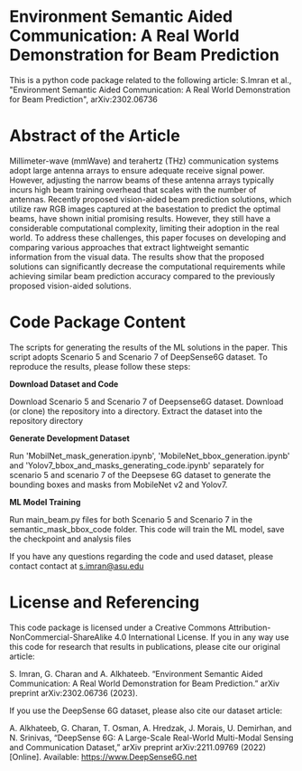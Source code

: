# Environment Semantic Aided Communication: A Real World Demonstration for Beam Prediction

This is a python code package related to the following article: S.Imran et al., "Environment Semantic Aided Communication: A Real World Demonstration for Beam Prediction", arXiv:2302.06736

# Abstract of the Article
Millimeter-wave (mmWave) and terahertz (THz) communication systems adopt large antenna arrays to ensure adequate receive signal power. However, adjusting the narrow beams of these antenna arrays typically incurs high beam training overhead that scales with the number of antennas. Recently proposed vision-aided beam prediction solutions, which utilize raw RGB images captured at the basestation to predict the optimal beams, have shown initial promising results. However, they still have a considerable computational complexity, limiting their adoption in the real world. To address these challenges, this paper focuses on developing and comparing various approaches that extract lightweight semantic information from the visual data. The results show that the proposed solutions can significantly decrease the computational requirements while achieving similar beam prediction accuracy compared to the previously proposed vision-aided solutions.

# Code Package Content

The scripts for generating the results of the ML solutions in the paper. This script adopts Scenario 5 and Scenario 7 of DeepSense6G dataset.
To reproduce the results, please follow these steps:

**Download Dataset and Code** 

Download Scenario 5 and Scenario 7 of Deepsense6G dataset.
Download (or clone) the repository into a directory.
Extract the dataset into the repository directory

**Generate Development Dataset** 

Run 'MobilNet_mask_generation.ipynb', 'MobileNet_bbox_generation.ipynb' and 'Yolov7_bbox_and_masks_generating_code.ipynb' separately for scenario 5 and scenario 7 of the Deepsese 6G dataset to generate the bounding boxes and masks from MobileNet v2 and Yolov7.

**ML Model Training**

Run main_beam.py files for both Scenario 5 and Scenario 7 in the semantic_mask_bbox_code folder. 
This code will train the ML model, save the checkpoint and analysis files

If you have any questions regarding the code and used dataset, please contact contact at <s.imran@asu.edu>


# License and Referencing
This code package is licensed under a Creative Commons Attribution-NonCommercial-ShareAlike 4.0 International License. If you in any way use this code for research that results in publications, please cite our original article:

S. Imran, G. Charan and A. Alkhateeb. “Environment Semantic Aided Communication: A Real World Demonstration for Beam Prediction.” arXiv preprint arXiv:2302.06736    (2023). 

If you use the DeepSense 6G dataset, please also cite our dataset article:

A. Alkhateeb, G. Charan, T. Osman, A. Hredzak, J. Morais, U. Demirhan, and N. Srinivas, “DeepSense 6G: A Large-Scale Real-World Multi-Modal Sensing and     Communication Dataset,” arXiv preprint arXiv:2211.09769 (2022) [Online]. Available: https://www.DeepSense6G.net






